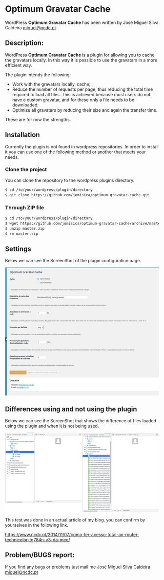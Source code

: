 # Optimum Gravatar Cache
WordPress **Optimum Gravatar Cache** has been written by José Miguel Silva Caldeira <miguel@ncdc.pt>.

## Description:
WordPress **Optimum Gravatar Cache** is a plugin for allowing you to cache the gravatars locally. In this way it is possible to use the gravatars in a more efficient way.

The plugin intends the following:
* Work with the gravatars locally, cache;
* Reduce the number of requests per page, thus reducing the total time required to load all files. This is achieved because most users do not have a custom gravatar, and for these only a file needs to be downloaded;
* Optimize all gravatars by reducing their size and again the transfer time.

These are for now the strengths.

## Installation
Currently the plugin is not found in wordpress repositories.
In order to install it you can use one of the following method or another that meets your needs.

### Clone the project
You can clone the repository to the wordpress plugins directory.

```Bash
$ cd /to/your/wordpress/plugin/directory
$ git clone https://github.com/jomisica/optimum-gravatar-cache.git
```

### Through ZIP file

```Bash
$ cd /to/your/wordpress/plugin/directory
$ wget https://github.com/jomisica/optimum-gravatar-cache/archive/master.zip
$ unzip master.zip
$ rm master.zip
```

## Settings
Below we can see the ScreenShot of the plugin configuration page.

![Settings ScreenShot](media/settings-page.png?raw=true "Settings ScreenShot")

## Differences using and not using the plugin
Below we can see the ScreenShot that shows the difference of files loaded using the plugin and when it is not being used.

![Differences using and not using the plugin](media/compare.png?raw=true "Differences using and not using the plugin")

This test was done in an actual article of my blog, you can confirm by yourselves in the following link.

https://www.ncdc.pt/2014/11/07/como-ter-acesso-total-ao-router-technicolor-tg784n-v3-da-meo/

## Problem/BUGS report:
If you find any bugs or problems just mail me José Miguel Silva Caldeira <miguel@ncdc.pt>
